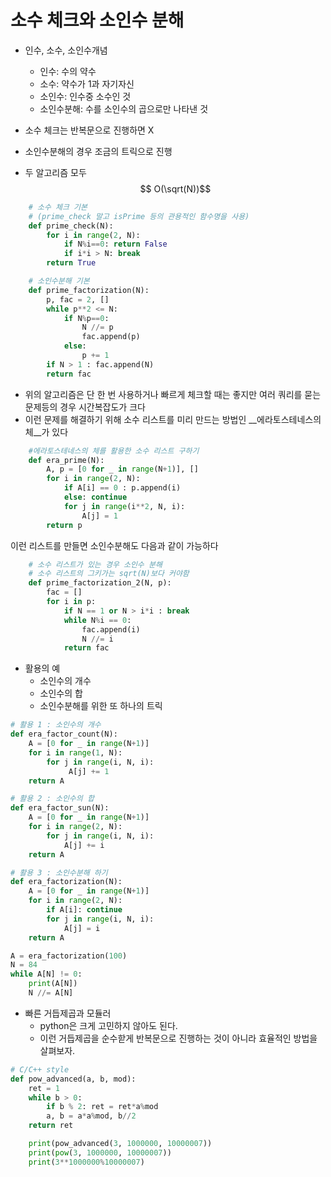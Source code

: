 <script type="text/javascript" 
src="https://cdn.mathjax.org/mathjax/latest/MathJax.js?config=TeX-AMS_HTML">
</script>


# 소수 체크와 소인수 분해

- 인수, 소수, 소인수개념
    - 인수: 수의 약수
    - 소수: 약수가 1과 자기자신
    - 소인수: 인수중 소수인 것
    - 소인수분해: 수를 소인수의 곱으로만 나타낸 것
    
- 소수 체크는 반복문으로 진행하면 X
- 소인수분해의 경우 조금의 트릭으로 진행
- 두 알고리즘 모두  $$ O(\sqrt(N))$$ 

```python
    # 소수 체크 기본
    # (prime_check 말고 isPrime 등의 관용적인 함수명을 사용)
    def prime_check(N):
        for i in range(2, N):
            if N%i==0: return False
            if i*i > N: break
        return True

    # 소인수분해 기본
    def prime_factorization(N):
        p, fac = 2, []
        while p**2 <= N:
            if N%p==0:
                N //= p
                fac.append(p)
            else:
                p += 1
        if N > 1 : fac.append(N)
        return fac
```

- 위의 알고리즘은 단 한 번 사용하거나 빠르게 체크할 때는 좋지만 여러 쿼리를 묻는 문제등의 경우 시간복잡도가 크다
- 이런 문제를 해결하기 위해 소수 리스트를 미리 만드는 방법인 __에라토스테네스의 체__가 있다

```python
    #에라토스테네스의 체를 활용한 소수 리스트 구하기
    def era_prime(N):
        A, p = [0 for _ in range(N+1)], []
        for i in range(2, N):
            if A[i] == 0 : p.append(i)
            else: continue
            for j in range(i**2, N, i):
                A[j] = 1
        return p
```  

이런 리스트를 만들면 소인수분해도 다음과 같이 가능하다

```python
    # 소수 리스트가 있는 경우 소인수 분해
    # 소수 리스트의 그키가는 sqrt(N)보다 커야함
    def prime_factorization_2(N, p):
        fac = []
        for i in p:
            if N == 1 or N > i*i : break
            while N%i == 0:
                fac.append(i)
                N //= i
            return fac
```

- 활용의 예
    - 소인수의 개수
    - 소인수의 합
    - 소인수분해를 위한 또 하나의 트릭

```python
# 활용 1 : 소인수의 개수
def era_factor_count(N):
    A = [0 for _ in range(N+1)]
    for i in range(1, N):
        for j in range(i, N, i):
             A[j] += 1
    return A

# 활용 2 : 소인수의 합
def era_factor_sun(N):
    A = [0 for _ in range(N+1)]
    for i in range(2, N):
        for j in range(i, N, i):
            A[j] += i
    return A

# 활용 3 : 소인수분해 하기
def era_factorization(N):
    A = [0 for _ in range(N+1)]
    for i in range(2, N):
        if A[i]: continue
        for j in range(i, N, i):
            A[j] = i
    return A

A = era_factorization(100)
N = 84
while A[N] != 0:
    print(A[N])
    N //= A[N]
```

- 빠른 거듭제곱과 모듈러
    - python은 크게 고민하지 않아도 된다.
    - 이런 거듭제곱을 순수핟게 반복문으로 진행하는 것이 아니라 효율적인 방법을 살펴보자.
    

```python
# C/C++ style
def pow_advanced(a, b, mod):
    ret = 1
    while b > 0:
        if b % 2: ret = ret*a%mod
        a, b = a*a%mod, b//2
    return ret

    print(pow_advanced(3, 1000000, 10000007))
    print(pow(3, 1000000, 10000007))
    print(3**1000000%10000007)
```
